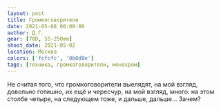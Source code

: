 ```yaml
---
layout: post
title: Громкоговорители
date: 2021-05-08 00:00:00
author: Д.Г.
gear: [70D, 55-250mm]
shoot_date: 2021-05-02
location: Москва
colors: ['fcfcfc', '0b0d0e']
tags: [техника, громкоговорители, монохром]
---
```

Не считая того, что громкоговорители выелядят, на мой взгляд, довольно готишно, их ещё и чересчур, на мой взгляд, много: на этом столбе четыре, на следующем тоже, и дальше, дальше... Зачем?
